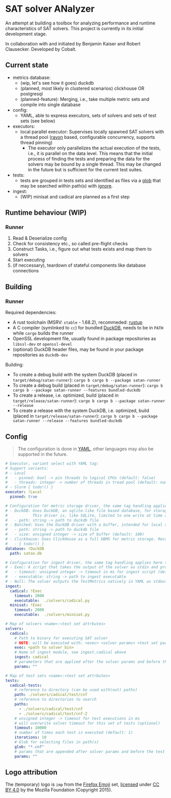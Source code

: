 # SAT solver ANalyzer

An attempt at building a toolbox for analyzing performance and runtime characteristics of SAT solvers.
This project is currently in its initial development stage.

In collaboration with and initiated by Benjamin Kaiser and Robert Clausecker.
Developed by Cobalt.

## Current state

- metrics database:
  - (wip, let's see how it goes) duckdb
  - (planned, most likely in clustered scenarios) clickhouse OR postgresql
  - (planned-feature): Merging, i.e., take multiple metric sets and compile into single database
- config:
  - YAML, able to express executors, sets of solvers and sets of test sets (see below)
- executors:
  - local parallel executor: Supervises locally spawned SAT solvers with a thread pool ([rayon](https://github.com/rayon-rs/rayon) based, configurable concurrency, supports thread pinning)
    - The executor only parallelizes the actual execution of the tests, i.e., it is parallel on the data level. This means that the initial process of finding the tests and preparing the data for the solvers may be bound by a single thread. This may be changed in the future but is sufficient for the current test suites.
- tests:
  - tests are grouped in tests sets and identified as files via a [glob](https://github.com/BurntSushi/ripgrep/tree/master/crates/globset) that may be searched within path(s) with [ignore](https://github.com/BurntSushi/ripgrep/tree/master/crates/ignore).
- ingest:
  - (WIP) minisat and cadical are planned as a first step

## Runtime behaviour (WIP)

### Runner

1. Read & Deserialize config
2. Check for consistency etc., so called pre-flight checks
3. Construct Tasks, i.e., figure out what tests exists and map them to solvers
4. Start executing 
5. (if neccessary), teardown of stateful components like database connections

## Building

### Runner

Required dependencies:

- A rust toolchain (MSRV: `stable` - 1.68.2), recommeded: [rustup](https://rustup.rs/)
- A C compiler (symlinked to `cc`) for bundled [DuckDB](https://github.com/duckdb/duckdb), needs to be in `PATH` while `cargo` builds the runner
- OpenSSL development file, usually found in package repositories as `libssl-dev` or `openssl-devel`
- (optional) DuckDB header files, may be found in your package repositories as `duckdb-dev`

Building:

- To create a debug build with the system DuckDB (placed in `target/debug/satan-runner`): `cargo b cargo b --package satan-runner`
- To create a debug build (placed in `target/debug/satan-runner`): `cargo b cargo b --package satan-runner --features bundled-duckdb`
- To create a release, i.e. optimized, build (placed in `target/release/satan-runner`): `cargo b cargo b --package satan-runner --release`
- To create a release with the system DuckDB, i.e. optimized, build (placed in `target/release/satan-runner`): `cargo b cargo b --package satan-runner --release --features bundled-duckdb`

## Config

> The configuration is done in [YAML](https://yaml.org/), other languages may also be supported in the future.

```yaml
# Executor, variant select with YAML tag:
# Support variants:
# - Local
#   - pinned: bool -> pin threads to logical CPUs (default: false)
#   - threads: integer -> number of threads in tread pool (default: number of logical CPUs) }
# - Slurm { todo!() }
executor: !Local
  pinned: true

# Configuration for metric storage driver, the same tag handling applies here too
# - DuckDB: Uses DuckDB, an sqlite-like file based database, for storage. Recommended for local setups.
#           This driver is, like SQLite, limited to one write at time and works with an internal Mutex.
#   - path: string -> path to duckdb file
# - Batched: Uses the DuckDB driver with a buffer, intended for local setups with medium throughput
#   - path: string -> path to duckdb file
#   - size: unsigned integer -> size of buffer (default: 100)
# - Clickhouse: Uses ClickHouse as a full DBMS for metric storage. Recommended for distributed setups.
#   - { todo!() }
database: !DuckDB
  path: satan.db

# Configuration for ingest driver, the same tag handling applies here too
# - Exec: A script that takes the output of the solver as stdin and produces metrics to stdout
#   - timeout: unsigned integer -> timeout in ms for ingest script (default: 5000 ms)
#   - executable: string -> path to ingest executable 
# - Null: The solver outputs the TestMetrics natively in YAML as stdout
ingest:
  cadical: !Exec
    timeout: 2000
    executable:  ./solvers/cadical.py
  minisat: !Exec
    timeout: 2000
    executable:  ./solvers/minisat.py

# Map of solvers <name>:<test set attrbutes>
solvers:
  cadical:
    # Path to binary for executing SAT solver
    # NOTE: will be executed with: <exec> <solver params> <test set params> <test file>
    exec: <path to solver bin>
    # Name of ingest module, see ingest.cadical above
    ingest: cadical
    # parameters that are applied after the solver params and before the test set params
    params: ""

# Map of test sets <name>:<test set attrbutes>
tests:
  cadical-tests:
    # reference to directory (can be used with(out) paths) 
    path: ./solvers/cadical/test/cnf
    # reference to directories to search
    paths:
      - ./solvers/cadical/test/cnf
      - ./solvers/cadical/test/cnf-2
    # unsigned integer -> timeout for test executions in ms
    # will overwrite solver timeout for this set of tests (optional)
    timeout: 10000 
    # number of times each test is executed (default: 1)  
    iterations: 10
    # Glob for selecting files in path(s)
    glob: "*.cnf"
    # params that are appended after solver params and before the test file
    params: ""
```

## Logo attribution

The (temporary) logo is `imp` from the [Firefox Emoji](https://github.com/mozilla/fxemoji) set, [licensed](https://github.com/mozilla/fxemoji/blob/gh-pages/LICENSE.md) under [CC BY 4.0](https://github.com/mozilla/fxemoji/blob/gh-pages/LICENSE.md#creative-commons-attribution-40-international-cc-by-40) by the Mozilla Foundation (Copyright 2015).
